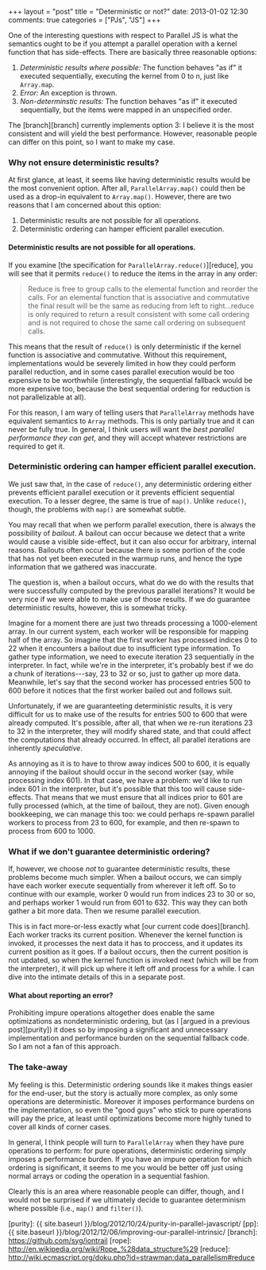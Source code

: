 +++
layout = "post"
title = "Deterministic or not?"
date: 2013-01-02 12:30
comments: true
categories = ["PJs", "JS"]
+++

One of the interesting questions with respect to Parallel JS is what
the semantics ought to be if you attempt a parallel operation with a
kernel function that has side-effects.  There are basically three
reasonable options:

1. *Deterministic results where possible:* The function behaves "as
   if" it executed sequentially, executing the kernel from 0 to n,
   just like `Array.map`.
2. *Error:* An exception is thrown.
3. *Non-determinstic results:* The function behaves "as if" it
   executed sequentially, but the items were mapped in an unspecified
   order.

The [branch][branch] currently implements option 3: I believe it is
the most consistent and will yield the best performance.  However,
reasonable people can differ on this point, so I want to make my case.

<!-- more -->   

### Why not ensure deterministic results?

At first glance, at least, it seems like having deterministic results
would be the most convenient option.  After all, `ParallelArray.map()`
could then be used as a drop-in equivalent to `Array.map()`.  However,
there are two reasons that I am concerned about this option:

1. Deterministic results are not possible for all operations.
2. Deterministic ordering can hamper efficient parallel execution.

#### Deterministic results are not possible for all operations.

If you examine [the specification for `ParallelArray.reduce()`][reduce],
you will see that it permits `reduce()` to reduce the items in the array
in any order:

<blockquote>
Reduce is free to group calls to the elemental function and reorder
the calls. For an elemental function that is associative and
commutative the final result will be the same as reducing from left to
right...reduce is only required to return a result consistent with
some call ordering and is not required to chose the same call ordering
on subsequent calls.
</blockquote>

This means that the result of `reduce()` is only deterministic if the
kernel function is associative and commutative.  Without this
requirement, implementations would be severely limited in how they
could perform parallel reduction, and in some cases parallel execution
would be too expensive to be worthwhile (interestingly, the sequential
fallback would be more expensive too, because the best sequential
ordering for reduction is not parallelizable at all).

For this reason, I am wary of telling users that `ParallelArray`
methods have equivalent semantics to `Array` methods.  This is only
partially true and it can never be fully true.  In general, I think
users will want the *best parallel performance they can get*, and they
will accept whatever restrictions are required to get it.

### Deterministic ordering can hamper efficient parallel execution.

We just saw that, in the case of `reduce()`, any deterministic
ordering either prevents efficient parallel execution or it prevents
efficient sequential execution.  To a lesser degree, the same is true
of `map()`.  Unlike `reduce()`, though, the problems with `map()` are
somewhat subtle.

You may recall that when we perform parallel execution, there is
always the possibility of *bailout*.  A bailout can occur because we
detect that a write would cause a visible side-effect, but it can also
occur for arbitrary, internal reasons.  Bailouts often occur because
there is some portion of the code that has not yet been executed in
the warmup runs, and hence the type information that we gathered was
inaccurate.

The question is, when a bailout occurs, what do we do with the results
that were successfully computed by the previous parallel iterations?
It would be very nice if we were able to make use of those results.
If we do guarantee deterministic results, however, this is somewhat
tricky.

Imagine for a moment there are just two threads processing a
1000-element array.  In our current system, each worker will be
responsible for mapping half of the array.  So imagine that the first
worker has processed indices 0 to 22 when it encounters a bailout due
to insufficient type information.  To gather type information, we need
to execute iteration 23 sequentially in the interpreter.  In fact,
while we're in the interpreter, it's probably best if we do a chunk of
iterations---say, 23 to 32 or so, just to gather up more
data. Meanwhile, let's say that the second worker has processed
entries 500 to 600 before it notices that the first worker bailed out
and follows suit.

Unfortunately, if we are guaranteeting deterministic results, it is
very difficult for us to make use of the results for entries 500 to
600 that were already computed.  It's possible, after all, that when
we re-run iterations 23 to 32 in the interpreter, they will modify
shared state, and that could affect the computations that already
occurred. In effect, all parallel iterations are inherently
*speculative*.

As annoying as it is to have to throw away indices 500 to 600, it is
equally annoying if the bailout should occur in the second worker
(say, while processing index 601).  In that case, we have a problem:
we'd like to run index 601 in the interpreter, but it's possible that
this too will cause side-effects.  That means that we must ensure that
all indices prior to 601 are fully processed (which, at the time of
bailout, they are not).  Given enough bookkeeping, we can manage this
too: we could perhaps re-spawn parallel workers to process from 23 to
600, for example, and then re-spawn to process from 600 to 1000.

### What if we don't guarantee deterministic ordering?

If, however, we choose *not* to guarantee deterministic results, these
problems become much simpler.  When a bailout occurs, we can simply
have each worker execute sequentially from wherever it left off.  So
to continue with our example, worker 0 would run from indices 23 to 30
or so, and perhaps worker 1 would run from 601 to 632.  This way they
can both gather a bit more data.  Then we resume parallel execution.

This is in fact more-or-less exactly what
[our current code does][branch].  Each worker tracks its current
position.  Whenever the kernel function is invoked, it processes the
next data it has to proccess, and it updates its current position as
it goes.  If a bailout occurs, then the current position is not
updated, so when the kernel function is invoked next (which will be
from the interpreter), it will pick up where it left off and process
for a while.  I can dive into the intimate details of this in a
separate post.

#### What about reporting an error?

Prohibiting impure operations altogether does enable the same
optimizations as nondeterministic ordering, but (as I
[argued in a previous post][purity]) it does so by imposing a
significant and unnecessary implementation and performance burden on
the sequential fallback code.  So I am not a fan of this approach.

### The take-away

My feeling is this.  Deterministic ordering sounds like it makes
things easier for the end-user, but the story is actually more
complex, as only some operations are deterministic.  Moreover it
imposes performance burdens on the implementation, so even the "good
guys" who stick to pure operations will pay the price, at least until
optimizations become more highly tuned to cover all kinds of corner
cases.

In general, I think people will turn to `ParallelArray` when they have
pure operations to perform: for pure operations, deterministic
ordering simply imposes a performance burden. If you have an impure
operation for which ordering is significant, it seems to me you would
be better off just using normal arrays or coding the operation in a
sequential fashion.

Clearly this is an area where reasonable people can differ, though,
and I would not be surprised if we ultimately decide to guarantee
determinism where possible (i.e., `map()` and `filter()`).

[purity]: {{ site.baseurl }}/blog/2012/10/24/purity-in-parallel-javascript/
[pp]: {{ site.baseurl }}/blog/2012/12/06/improving-our-parallel-intrinsic/
[branch]: https://github.com/syg/iontrail
[rope]: http://en.wikipedia.org/wiki/Rope_%28data_structure%29
[reduce]: http://wiki.ecmascript.org/doku.php?id=strawman:data_parallelism#reduce
